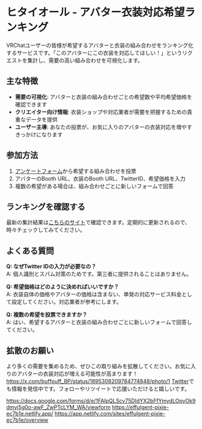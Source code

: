 # ヒタイオール - アバター衣装対応希望ランキング

VRChatユーザーの皆様が希望するアバターと衣装の組み合わせをランキング化するサービスです。「このアバターにこの衣装を対応してほしい！」というリクエストを集計し、需要の高い組み合わせを可視化します。

## 主な特徴

- **需要の可視化**: アバターと衣装の組み合わせごとの希望数や平均希望価格を確認できます
- **クリエイター向け情報**: 衣装ショップや対応業者が需要を把握するための貴重なデータを提供
- **ユーザー主導**: あなたの投票が、お気に入りのアバターの衣装対応を増やすきっかけになります

## 参加方法

1. [アンケートフォーム](https://forms.gle/mibSYdmtqcaGkfQJ6)から希望する組み合わせを投票
2. アバターのBooth URL、衣装のBooth URL、TwitterID、希望価格を入力
3. 複数の希望がある場合は、組み合わせごとに新しいフォームで回答

## ランキングを確認する

最新の集計結果は[こちらのサイト](https://effulgent-pixie-ec7b1e.netlify.app/)で確認できます。定期的に更新されるので、時々チェックしてみてください。

## よくある質問

**Q: なぜTwitter IDの入力が必要なの？**  
A: 個人識別とスパム対策のためです。第三者に提供されることはありません。

**Q: 希望価格はどのように決めればいいですか？**  
A: 衣装自体の価格やアバターの価格は含まない、単発の対応サービス料金として設定してください。対応業者が参考にします。

**Q: 複数の希望を投票できますか？**  
A: はい、希望するアバターと衣装の組み合わせごとに新しいフォームで回答してください。

## 拡散のお願い

より多くの需要を集めるため、ぜひこの取り組みを拡散してください。お気に入りのアバターの衣装対応が増える可能性が高まります！
https://x.com/buffpuff_BP/status/1895308209784774848/photo/1
[Twitter](https://x.com/buffpuff_BP/status/1895308209784774848)でも情報を発信中です。フォローやリツイートで応援いただけると嬉しいです。


https://docs.google.com/forms/d/e/1FAIpQLScv75DIdYX2bFfYmydLOpyOk9dmvj5g0o-awF_ZwPTcLYM_WA/viewform
https://effulgent-pixie-ec7b1e.netlify.app/
https://app.netlify.com/sites/effulgent-pixie-ec7b1e/overview

